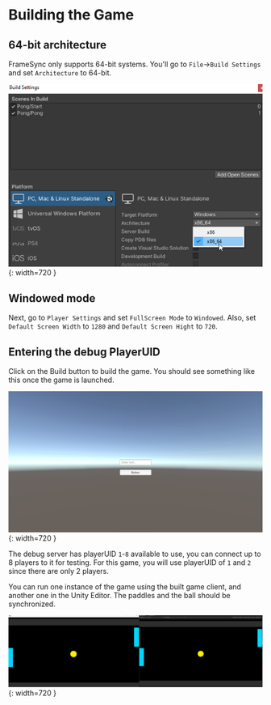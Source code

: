 # Building the Game

## 64-bit architecture
FrameSync only supports 64-bit systems. You'll go to `File`->`Build Settings` and set `Architecture` to 64-bit. 

![img](./../../assets/tutorial/64bit_Pong.png){: width=720 }

## Windowed mode
Next, go to `Player Settings` and set `FullScreen Mode` to `Windowed`.
Also, set `Default Screen Width` to `1280` and `Default Screen Hight` to `720`.

## Entering the debug PlayerUID
Click on the Build button to build the game.
You should see something like this once the game is launched.

![img](./../../assets/tutorial/gameStart_Pong.png){: width=720 }

The debug server has playerUID `1`-`8` available to use, you can connect up to 8 players to it for testing. For this game, you will use playerUID of `1` and `2` since there are only 2 players.

You can run one instance of the game using the built game client, and another one in the Unity Editor. The paddles and the ball should be synchronized. 

![img](./../../assets/tutorial/online.gif){: width=720 }